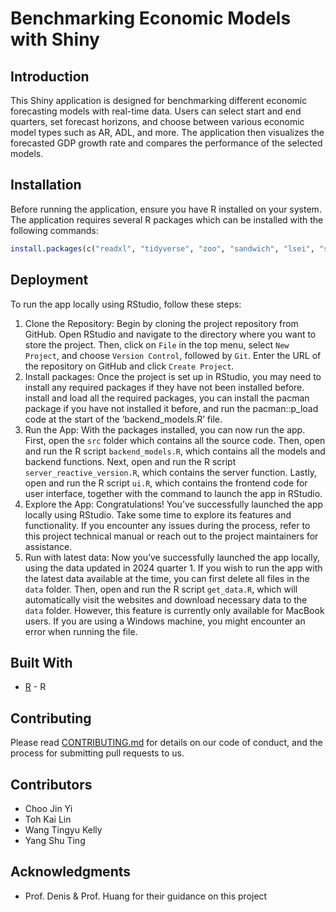 # Benchmarking Economic Models with Shiny

## Introduction
This Shiny application is designed for benchmarking different economic forecasting models with real-time data. Users can select start and end quarters, set forecast horizons, and choose between various economic model types such as AR, ADL, and more. The application then visualizes the forecasted GDP growth rate and compares the performance of the selected models.

## Installation

Before running the application, ensure you have R installed on your system. The application requires several R packages which can be installed with the following commands:

```R
install.packages(c("readxl", "tidyverse", "zoo", "sandwich", "lsei", "shiny", "shinyWidgets", "shinythemes"))

```

## Deployment

To run the app locally using RStudio, follow these steps:
1.	Clone the Repository:
Begin by cloning the project repository from GitHub. Open RStudio and navigate to the directory where you want to store the project. Then, click on `File` in the top menu, select `New Project`, and choose `Version Control`, followed by `Git`. Enter the URL of the repository on GitHub and click `Create Project`.
2.	Install packages:
Once the project is set up in RStudio, you may need to install any required packages if they have not been installed before.  install and load all the required packages, you can install the pacman package if you have not installed it before, and run the pacman::p_load code at the start of the ‘backend_models.R’ file.
3.	Run the App:
With the packages installed, you can now run the app. First, open the `src` folder which contains all the source code. Then, open and run the R script `backend_models.R`, which contains all the models and backend functions. Next, open and run the R script `server_reactive_version.R`, which contains the server function. Lastly, open and run the R script `ui.R`, which contains the frontend code for user interface, together with the command to launch the app in RStudio.
4.	Explore the App:
Congratulations! You’ve successfully launched the app locally using RStudio. Take some time to explore its features and functionality. If you encounter any issues during the process, refer to this project technical manual or reach out to the project maintainers for assistance.
5.	Run with latest data:
Now you’ve successfully launched the app locally, using the data updated in 2024 quarter 1. If you wish to run the app with the latest data available at the time, you can first delete all files in the `data` folder. Then, open and run the R script `get_data.R`, which will automatically visit the websites and download necessary data to the `data` folder. However, this feature is currently only available for MacBook users. If you are using a Windows machine, you might encounter an error when running the file.


## Built With

* [R](https://www.r-project.org/) - R

## Contributing

Please read [CONTRIBUTING.md](CONTRIBUTING.md) for details on our code of conduct, and the process for submitting pull requests to us.

## Contributors

* Choo Jin Yi
* Toh Kai Lin
* Wang Tingyu Kelly
* Yang Shu Ting

## Acknowledgments

* Prof. Denis & Prof. Huang for their guidance on this project
